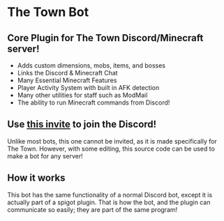 # The Town Bot

## Core Plugin for The Town Discord/Minecraft server!

- Adds custom dimensions, mobs, items, and bosses
- Links the Discord & Minecraft Chat
- Many Essential Minecraft Features
- Player Activity System with built in AFK detection
- Many other utilities for staff such as ModMail
- The ability to run Minecraft commands from Discord!

## Use [this invite](https://discord.gg/78jUErB) to join the Discord!

Unlike most bots, this one cannot be invited, as it is made specifically for The Town. However, with some editing, this source code can be used to make a bot for any server!

## How it works

This bot has the same functionality of a normal Discord bot, except it is actually part of a spigot plugin. That is how the bot, and the plugin can communicate so easily; they are part of the same program!

